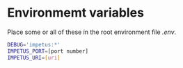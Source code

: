 # Environmemt variables

Place some or all of these in the root environment file _.env_.

```sh
DEBUG='impetus:*'
IMPETUS_PORT=[port number]
IMPETUS_URI=[uri]
```